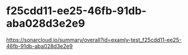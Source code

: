 # f25cdd11-ee25-46fb-91db-aba028d3e2e9
https://sonarcloud.io/summary/overall?id=examly-test_f25cdd11-ee25-46fb-91db-aba028d3e2e9
